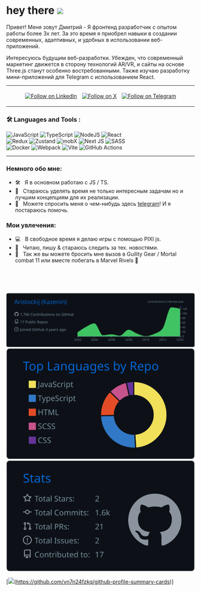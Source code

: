 <h1>
  hey there
  <img src="https://media.giphy.com/media/hvRJCLFzcasrR4ia7z/giphy.gif" width="30px"/>
</h1>

<p>
  Привет! Меня зовут Дмитрий - 
  Я фронтенд разработчик с опытом работы более 3х лет. За это время я приобрел навыки в создании современных, адаптивных, и удобных в использовании веб-приложений.  </br>

  Интересуюсь будущим веб-разработки. Убежден, что современный маркетинг движется в сторону технологий AR/VR, и сайты на основе Three.js станут особенно востребованными. Также изучаю разработку мини-приложений для Telegram с использованием React.
</p>

---


<p align="center">
  <a href="https://www.linkedin.com/in/dmitry-kazenin"><img src="https://img.shields.io/badge/Follow%20on%20LinkedIn-0077B5?style=for-the-badge&logo=linkedin&logoColor=white" alt="Follow on LinkedIn" style="height:28px; margin: 5px;"></a>
  <a href="https://x.com/aristockij"><img src="https://img.shields.io/badge/Follow%20on%20X-000000?style=for-the-badge&logo=x&logoColor=white" alt="Follow on X" style="height:28px; margin: 5px;"></a>
  <a href="https://t.me/Kazenin_dev"><img src="https://img.shields.io/badge/Telegram%20-26A5E4?style=flat-square&logo=telegram&logoColor=white" alt="Follow on Telegram" style="height:28px; margin: 5px;"></a>
</p>


---

### :hammer_and_wrench: Languages and Tools :


![JavaScript](https://img.shields.io/badge/JavaScript-F7DF1E?style=for-the-badge&logo=javascript&logoColor=black)
![TypeScript](https://img.shields.io/badge/TypeSctipt-316192?style=for-the-badge&logo=typescript&logoColor=white)
![NodeJS](https://img.shields.io/badge/node.js-6DA55F?style=for-the-badge&logo=node.js&logoColor=white)
![React](https://img.shields.io/badge/react-%2320232a.svg?style=for-the-badge&logo=react&logoColor=%2361DAFB)<br/>
![Redux](https://img.shields.io/badge/redux-%23593d88.svg?style=for-the-badge&logo=redux&logoColor=white) 
![Zustand](https://img.shields.io/badge/Zustand-000000?style=for-the-badge&logoColor=white)
![mobX](https://img.shields.io/badge/mobX-%23593288.svg?style=for-the-badge&logo=mobx&logoColor=white)
![Next JS](https://img.shields.io/badge/Next-black?style=for-the-badge&logo=next.js&logoColor=white)
![SASS](https://img.shields.io/badge/Sass-CC6699?style=for-the-badge&logo=sass&logoColor=white)<br/>
![Docker](https://img.shields.io/badge/Docker-316192?style=for-the-badge&logo=docker&logoColor=white)
![Webpack](https://img.shields.io/badge/webpack-%238DD6F9.svg?style=for-the-badge&logo=webpack&logoColor=black)
![Vite](https://img.shields.io/badge/vite-%23646CFF.svg?style=for-the-badge&logo=vite&logoColor=white)
![GitHub Actions](https://img.shields.io/badge/github%20actions-%ffffff.svg?style=for-the-badge&logo=githubactions&logoColor=#d06398)

---

### Немного обо мне:

- 🛠 &nbsp; Я в основном работаю с JS / TS.
- 🌱 &nbsp; Стараюсь уделять время не только интересным задачам но и лучшим концепциям для их реализации.
- 💬 &nbsp; Можете спросить меня о чем-нибудь здесь [telegram](https://t.me/Kazenin_dev)! И я постараюсь помочь.


### Мои увлечения:

- 💻 &nbsp; В свободное время я делаю игры с помощью PIXI js.
- 📰 &nbsp; Читаю, пишу & стараюсь следить за тех. новостями.
- 🍕 &nbsp; Так же вы можете бросить мне вызов в Guility Gear / Mortal combat 11 или вместе побегать в Marvel Rivels 👀

</br>
</br>
</br>

<p align="center">

  
[![](https://raw.githubusercontent.com/Aristockij/Aristockij/main/profile-summary-card-output/github_dark/0-profile-details.svg)](https://github.com/vn7n24fzkq/github-profile-summary-cards)
[![](https://raw.githubusercontent.com/Aristockij/Aristockij/main/profile-summary-card-output/github_dark/1-repos-per-language.svg)](https://github.com/vn7n24fzkq/github-profile-summary-cards)
[![](https://raw.githubusercontent.com/Aristockij/Aristockij/main/profile-summary-card-output/github_dark/3-stats.svg)](https://github.com/vn7n24fzkq/github-profile-summary-cards) 

[![](http://github-profile-summary-cards.vercel.app/api/cards/stats?username={Aristockij}&theme={github_dark})(https://github.com/vn7n24fzkq/github-profile-summary-cards)]


</p>
